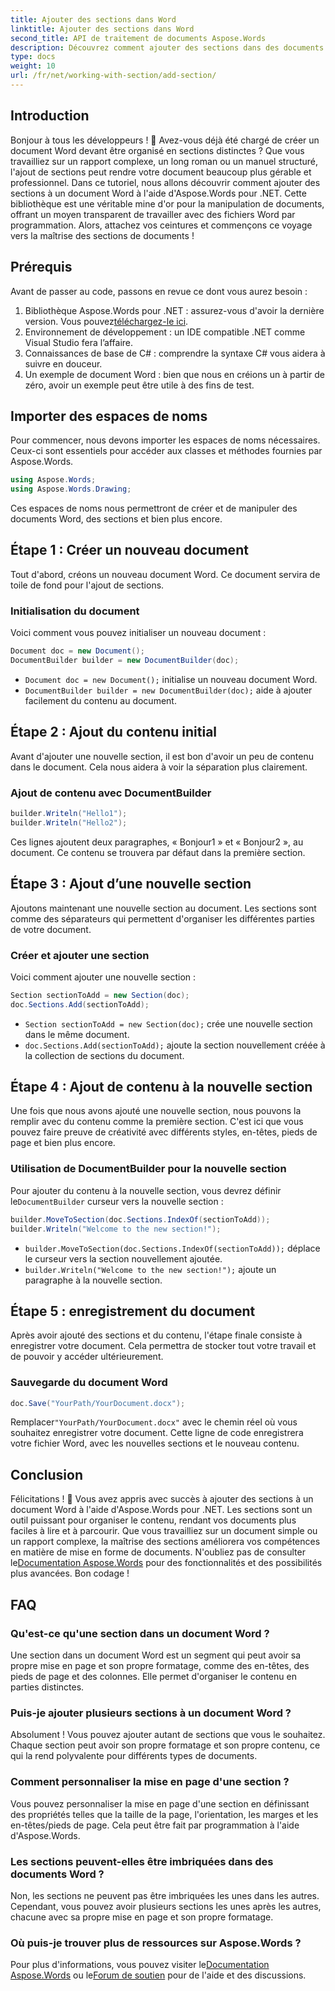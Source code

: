 ```yaml
---
title: Ajouter des sections dans Word
linktitle: Ajouter des sections dans Word
second_title: API de traitement de documents Aspose.Words
description: Découvrez comment ajouter des sections dans des documents Word à l'aide d'Aspose.Words pour .NET. Ce guide couvre tous les aspects, de la création d'un document à l'ajout et à la gestion de sections.
type: docs
weight: 10
url: /fr/net/working-with-section/add-section/
---
```


## Introduction

Bonjour à tous les développeurs ! 👋 Avez-vous déjà été chargé de créer un document Word devant être organisé en sections distinctes ? Que vous travailliez sur un rapport complexe, un long roman ou un manuel structuré, l'ajout de sections peut rendre votre document beaucoup plus gérable et professionnel. Dans ce tutoriel, nous allons découvrir comment ajouter des sections à un document Word à l'aide d'Aspose.Words pour .NET. Cette bibliothèque est une véritable mine d'or pour la manipulation de documents, offrant un moyen transparent de travailler avec des fichiers Word par programmation. Alors, attachez vos ceintures et commençons ce voyage vers la maîtrise des sections de documents !

## Prérequis

Avant de passer au code, passons en revue ce dont vous aurez besoin :

1.  Bibliothèque Aspose.Words pour .NET : assurez-vous d'avoir la dernière version. Vous pouvez[téléchargez-le ici](https://releases.aspose.com/words/net/).
2. Environnement de développement : un IDE compatible .NET comme Visual Studio fera l’affaire.
3. Connaissances de base de C# : comprendre la syntaxe C# vous aidera à suivre en douceur.
4. Un exemple de document Word : bien que nous en créions un à partir de zéro, avoir un exemple peut être utile à des fins de test.

## Importer des espaces de noms

Pour commencer, nous devons importer les espaces de noms nécessaires. Ceux-ci sont essentiels pour accéder aux classes et méthodes fournies par Aspose.Words.

```csharp
using Aspose.Words;
using Aspose.Words.Drawing;
```

Ces espaces de noms nous permettront de créer et de manipuler des documents Word, des sections et bien plus encore.

## Étape 1 : Créer un nouveau document

Tout d'abord, créons un nouveau document Word. Ce document servira de toile de fond pour l'ajout de sections.

### Initialisation du document

Voici comment vous pouvez initialiser un nouveau document :

```csharp
Document doc = new Document();
DocumentBuilder builder = new DocumentBuilder(doc);
```

- `Document doc = new Document();` initialise un nouveau document Word.
- `DocumentBuilder builder = new DocumentBuilder(doc);` aide à ajouter facilement du contenu au document.

## Étape 2 : Ajout du contenu initial

Avant d'ajouter une nouvelle section, il est bon d'avoir un peu de contenu dans le document. Cela nous aidera à voir la séparation plus clairement.

### Ajout de contenu avec DocumentBuilder

```csharp
builder.Writeln("Hello1");
builder.Writeln("Hello2");
```

Ces lignes ajoutent deux paragraphes, « Bonjour1 » et « Bonjour2 », au document. Ce contenu se trouvera par défaut dans la première section.

## Étape 3 : Ajout d’une nouvelle section

Ajoutons maintenant une nouvelle section au document. Les sections sont comme des séparateurs qui permettent d'organiser les différentes parties de votre document.

### Créer et ajouter une section

Voici comment ajouter une nouvelle section :

```csharp
Section sectionToAdd = new Section(doc);
doc.Sections.Add(sectionToAdd);
```

- `Section sectionToAdd = new Section(doc);` crée une nouvelle section dans le même document.
- `doc.Sections.Add(sectionToAdd);` ajoute la section nouvellement créée à la collection de sections du document.

## Étape 4 : Ajout de contenu à la nouvelle section

Une fois que nous avons ajouté une nouvelle section, nous pouvons la remplir avec du contenu comme la première section. C'est ici que vous pouvez faire preuve de créativité avec différents styles, en-têtes, pieds de page et bien plus encore.

### Utilisation de DocumentBuilder pour la nouvelle section

 Pour ajouter du contenu à la nouvelle section, vous devrez définir le`DocumentBuilder` curseur vers la nouvelle section :

```csharp
builder.MoveToSection(doc.Sections.IndexOf(sectionToAdd));
builder.Writeln("Welcome to the new section!");
```

- `builder.MoveToSection(doc.Sections.IndexOf(sectionToAdd));` déplace le curseur vers la section nouvellement ajoutée.
- `builder.Writeln("Welcome to the new section!");` ajoute un paragraphe à la nouvelle section.

## Étape 5 : enregistrement du document

Après avoir ajouté des sections et du contenu, l'étape finale consiste à enregistrer votre document. Cela permettra de stocker tout votre travail et de pouvoir y accéder ultérieurement.

### Sauvegarde du document Word

```csharp
doc.Save("YourPath/YourDocument.docx");
```

 Remplacer`"YourPath/YourDocument.docx"` avec le chemin réel où vous souhaitez enregistrer votre document. Cette ligne de code enregistrera votre fichier Word, avec les nouvelles sections et le nouveau contenu.

## Conclusion

 Félicitations ! 🎉 Vous avez appris avec succès à ajouter des sections à un document Word à l'aide d'Aspose.Words pour .NET. Les sections sont un outil puissant pour organiser le contenu, rendant vos documents plus faciles à lire et à parcourir. Que vous travailliez sur un document simple ou un rapport complexe, la maîtrise des sections améliorera vos compétences en matière de mise en forme de documents. N'oubliez pas de consulter le[Documentation Aspose.Words](https://reference.aspose.com/words/net/) pour des fonctionnalités et des possibilités plus avancées. Bon codage !

## FAQ

### Qu'est-ce qu'une section dans un document Word ?

Une section dans un document Word est un segment qui peut avoir sa propre mise en page et son propre formatage, comme des en-têtes, des pieds de page et des colonnes. Elle permet d'organiser le contenu en parties distinctes.

### Puis-je ajouter plusieurs sections à un document Word ?

Absolument ! Vous pouvez ajouter autant de sections que vous le souhaitez. Chaque section peut avoir son propre formatage et son propre contenu, ce qui la rend polyvalente pour différents types de documents.

### Comment personnaliser la mise en page d'une section ?

Vous pouvez personnaliser la mise en page d'une section en définissant des propriétés telles que la taille de la page, l'orientation, les marges et les en-têtes/pieds de page. Cela peut être fait par programmation à l'aide d'Aspose.Words.

### Les sections peuvent-elles être imbriquées dans des documents Word ?

Non, les sections ne peuvent pas être imbriquées les unes dans les autres. Cependant, vous pouvez avoir plusieurs sections les unes après les autres, chacune avec sa propre mise en page et son propre formatage.

### Où puis-je trouver plus de ressources sur Aspose.Words ?

 Pour plus d'informations, vous pouvez visiter le[Documentation Aspose.Words](https://reference.aspose.com/words/net/) ou le[Forum de soutien](https://forum.aspose.com/c/words/8) pour de l'aide et des discussions.